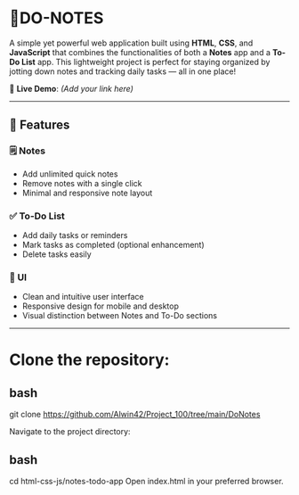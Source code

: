 # 📝DO-NOTES

A simple yet powerful web application built using **HTML**, **CSS**, and **JavaScript** that combines the functionalities of both a **Notes** app and a **To-Do List** app. This lightweight project is perfect for staying organized by jotting down notes and tracking daily tasks — all in one place!

🔗 **Live Demo**: *(Add your link here)*  


---

## 🚀 Features

### 🗒️ Notes
- Add unlimited quick notes
- Remove notes with a single click
- Minimal and responsive note layout

### ✅ To-Do List
- Add daily tasks or reminders
- Mark tasks as completed (optional enhancement)
- Delete tasks easily

### 🎨 UI
- Clean and intuitive user interface
- Responsive design for mobile and desktop
- Visual distinction between Notes and To-Do sections

---
# Clone the repository:

## bash

git clone https://github.com/Alwin42/Project_100/tree/main/DoNotes

Navigate to the project directory:

## bash

cd html-css-js/notes-todo-app
Open index.html in your preferred browser.